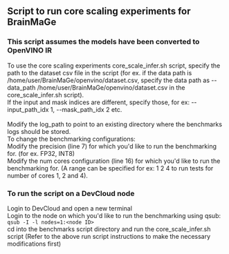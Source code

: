 ## Script to run core scaling experiments for BrainMaGe

### This script assumes the models have been converted to OpenVINO IR
To use the core scaling experiments core_scale_infer.sh script, specify the path to the dataset csv file in the script (for ex. if the data path is /home/user/BrainMaGe/openvino/dataset.csv, specify the data path as --data_path /home/user/BrainMaGe/openvino/dataset.csv in the core_scale_infer.sh script). <br>
If the input and mask indices are different, specify those, for ex: --input_path_idx 1, --mask_path_idx 2 etc. <br>
<br> Modify the log_path to point to an existing directory where the benchmarks logs should be stored. 
<br> To change the benchmarking configurations: <br>
Modify the precision (line 7) for which you'd like to run the benchmarking for. (for ex. FP32, INT8) <br>
Modify the num cores configuration (line 16) for which you'd like to run the benchmarking for. (A range can be specified for ex: 1 2 4 to run tests for number of cores 1, 2 and 4). <br>

### To run the script on a DevCloud node
Login to DevCloud and open a new terminal
<br> Login to the node on which you'd like to run the benchmarking using qsub: `qsub -I -l nodes=1:<node ID>`
<br> cd into the benchmarks script directory and run the core_scale_infer.sh script (Refer to the above run script instructions to make the necessary modifications first)
